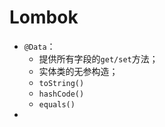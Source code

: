 
# Lombok

* `@Data`：
	* 提供所有字段的`get/set`方法；
	* 实体类的无参构造；
	* `toString()`
	* `hashCode()`
	* `equals()`
* 